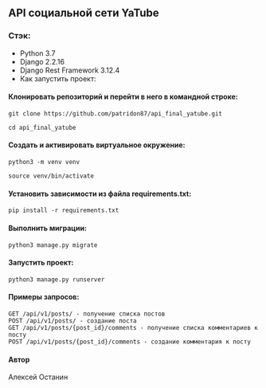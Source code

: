 ## API социальной сети YaTube

### Стэк:

- Python 3.7
- Django 2.2.16
- Django Rest Framework 3.12.4
- Как запустить проект:

#### Клонировать репозиторий и перейти в него в командной строке:
```
git clone https://github.com/patridon87/api_final_yatube.git
```
```
cd api_final_yatube
```
#### Cоздать и активировать виртуальное окружение:
```
python3 -m venv venv
```
```
source venv/bin/activate
```
#### Установить зависимости из файла requirements.txt:
```
pip install -r requirements.txt
```
#### Выполнить миграции:
```
python3 manage.py migrate
```
#### Запустить проект:
```
python3 manage.py runserver
```
#### Примеры запросов:
```
GET /api/v1/posts/ - получение списка постов
POST /api/v1/posts/ - создание поста
GET /api/v1/posts/{post_id}/comments - получение списка комментариев к посту
POST /api/v1/posts/{post_id}/comments - создание комментария к посту
```
#### Автор
Алексей Останин

